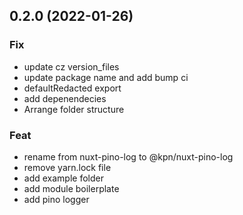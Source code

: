 ## 0.2.0 (2022-01-26)

### Fix

- update cz version_files
- update package name and add bump ci
- defaultRedacted export
- add depenendecies
- Arrange folder structure

### Feat

- rename from nuxt-pino-log to @kpn/nuxt-pino-log
- remove yarn.lock file
- add example folder
- add module boilerplate
- add pino logger
